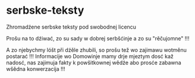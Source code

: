 # serbske-teksty
Zhromadźene serbske teksty pod swobodnej licencu

Prošu na to dźiwać, zo su sady w dobrej serbšćinje a zo su "rěčujomne" !!!

A zo njebychmy lóšt při dźěle zhubili, so prošu tež wo zajimawu wotměnu postarać !!!
Informacije wo Domowinje mamy drje mjeztym dosć kaž nadosć, 
nas zajimuja fakty k powšitkownej wědźe abo prosće zabawna wšědna konwerzacija !!!
